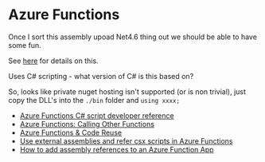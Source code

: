 # Azure Functions

Once I sort this assembly upoad Net4.6 thing out we should be able to have some fun.

See [here](https://docs.microsoft.com/en-us/azure/azure-functions/functions-reference-csharp) for details on this.

Uses C# scripting - what version of C# is this based on?

So, looks like private nuget hosting isn't supported (or is non trivial), just copy the DLL's into the `./bin` folder and `using xxxx;`

 * [Azure Functions C# script developer reference](https://docs.microsoft.com/en-us/azure/azure-functions/functions-reference-csharp)
 * [Azure Functions: Calling Other Functions](http://devslice.net/2016/09/azure-functions-call-functions/)
 * [Azure Functions & Code Reuse](http://devslice.net/2016/08/azure-functions-reusing-code/)
 * [Use external assemblies and refer csx scripts in Azure Functions](https://integrationforever.wordpress.com/2016/06/14/use-external-assemblies-and-refer-csx-scripts-in-azure-functions/)
 * [How to add assembly references to an Azure Function App](https://blogs.msdn.microsoft.com/benjaminperkins/2017/04/13/how-to-add-assembly-references-to-an-azure-function-app/)